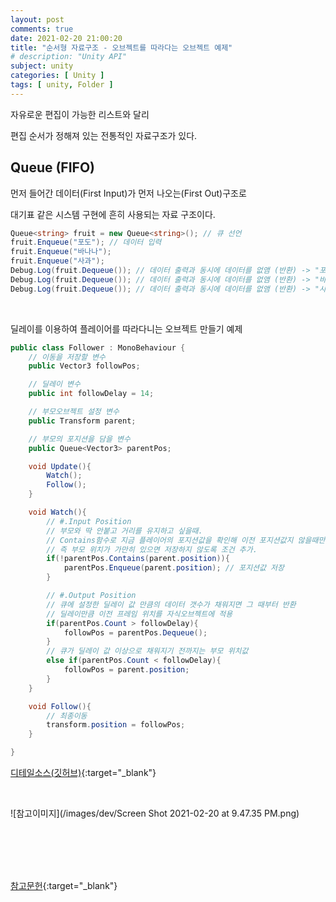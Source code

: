 ```yaml
---
layout: post
comments: true
date: 2021-02-20 21:00:20
title: "순서형 자료구조 - 오브젝트를 따라다는 오브젝트 예제"
# description: "Unity API"
subject: unity
categories: [ Unity ]
tags: [ unity, Folder ]
---
```


자유로운 편집이 가능한 리스트와 달리

편집 순서가 정해져 있는 전통적인 자료구조가 있다.

## Queue (FIFO)

먼저 들어간 데이터(First Input)가 먼저 나오는(First Out)구조로

대기표 같은 시스템 구현에 흔히 사용되는 자료 구조이다.

```c#
Queue<string> fruit = new Queue<string>(); // 큐 선언
fruit.Enqueue("포도"); // 데이터 입력
fruit.Enqueue("바나나");
fruit.Enqueue("사과");
Debug.Log(fruit.Dequeue()); // 데이터 출력과 동시에 데이터를 없앰 (반환) -> "포도"
Debug.Log(fruit.Dequeue()); // 데이터 출력과 동시에 데이터를 없앰 (반환) -> "바나나"
Debug.Log(fruit.Dequeue()); // 데이터 출력과 동시에 데이터를 없앰 (반환) -> "사과"
```
<br>

딜레이를 이용하여 플레이어를 따라다니는 오브젝트 만들기 예제

```c#
public class Follower : MonoBehaviour {
    // 이동을 저장할 변수
    public Vector3 followPos;

    // 딜레이 변수
    public int followDelay = 14;

    // 부모오브젝트 설정 변수
    public Transform parent;

    // 부모의 포지션을 담을 변수
    public Queue<Vector3> parentPos;

    void Update(){
        Watch();
        Follow();
    }

    void Watch(){
        // #.Input Position
        // 부모와 딱 안붙고 거리를 유지하고 싶을때.
        // Contains함수로 지금 플레이어의 포지션값을 확인해 이전 포지션값지 않을때만 값을 저장시킨다
        // 즉 부모 위치가 가만히 있으면 저장하지 않도록 조건 추가.
        if(!parentPos.Contains(parent.position)){
            parentPos.Enqueue(parent.position); // 포지션값 저장
        }

        // #.Output Position
        // 큐에 설정한 딜레이 값 만큼의 데이터 갯수가 채워지면 그 때부터 반환
        // 딜레이만큼 이전 프레임 위치를 자식오브젝트에 적용
        if(parentPos.Count > followDelay){
            followPos = parentPos.Dequeue();
        }
        // 큐가 딜레이 값 이상으로 채워지기 전까지는 부모 위치값
        else if(parentPos.Count < followDelay){
            followPos = parent.position;
        }
    }

    void Follow(){
        // 최종이동
        transform.position = followPos;
    }

}
```

[디테일소스(깃허브)](https://github.com/keemeesuu/Shooting-Game-2D/blob/main/Assets/Scripts/Follower.cs){:target="_blank"}

<br>

![참고이미지](/images/dev/Screen Shot 2021-02-20 at 9.47.35 PM.png)

<br>
<br>
<br>
<br>

[참고문헌](https://blog.naver.com/gold_metal/221732155604){:target="_blank"}